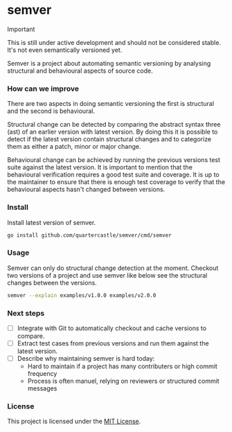 # semver

> [!IMPORTANT]
> This is still under active development and should not be
> considered stable. It's not even semantically versioned yet.

Semver is a project about automating semantic versioning by analysing
structural and behavioural aspects of source code.


<!--There are other ways to tackle and maintain semantic versioning, most are
based on formatted commit messages, which can be error prone and the
process is dependent on reviewers too verify that changes are correctly
categoriesed. -->

### How can we improve
There are two aspects in doing semantic versioning the first is structural
and the second is behavioural.

Structural change can be detected by comparing the abstract syntax three (ast)
of an earlier version with latest version. By doing this it is possible to
detect if the latest version contain structural changes and to categorize
them as either a patch, minor or major change.

Behavioural change can be achieved by running the previous versions test suite
against the latest version. It is important to mention that
the behavioural verification requires a good test suite and coverage.
It is up to the maintainer to ensure that there is enough test
coverage to verify that the behavioural aspects hasn't changed between versions.

### Install
Install latest version of semver.
```sh
go install github.com/quartercastle/semver/cmd/semver
```

### Usage
Semver can only do structural change detection at the moment. Checkout two
versions of a project and use semver like below see the structural changes
between the versions.
```sh
semver --explain examples/v1.0.0 examples/v2.0.0
```

### Next steps
- [ ] Integrate with Git to automatically checkout and cache versions to compare.
- [ ] Extract test cases from previous versions and run them against the latest
      version.
- [ ] Describe why maintaining semver is hard today:
    - Hard to maintain if a project has many contributers or high commit frequency
    - Process is often manuel, relying on reviewers or structured commit messages

### License
This project is licensed under the [MIT License](LICENSE).


